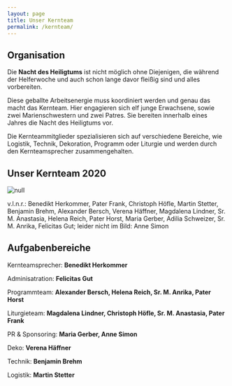 ```yaml
---
layout: page
title: Unser Kernteam
permalink: /kernteam/
---
```

## Organisation

Die <strong>Nacht des Heiligtums</strong> ist nicht möglich ohne Diejenigen, die während der Helferwoche und auch schon lange davor fleißig sind und alles vorbereiten.

Diese geballte Arbeitsenergie muss koordiniert werden und genau das macht das Kernteam. Hier engagieren sich elf junge Erwachsene, sowie zwei Marienschwestern und zwei Patres. Sie bereiten innerhalb eines Jahres die Nacht des Heiligtums vor.

Die Kernteammitglieder spezialisieren sich auf verschiedene Bereiche, wie Logistik, Technik, Dekoration, Programm oder Liturgie und werden durch den Kernteamsprecher zusammengehalten.

## Unser Kernteam 2020

![null](/assets/uploads/kt-treffen-2-.jpeg)

v.l.n.r.: Benedikt Herkommer, Pater Frank, Christoph Höfle, Martin Stetter, Benjamin Brehm, Alexander Bersch, Verena Häffner, Magdalena Lindner, Sr. M. Anastasia, Helena Reich, Pater Horst, Maria Gerber, Adilia Schweizer, Sr. M. Anrika, Felicitas Gut; leider nicht im Bild: Anne Simon

## Aufgabenbereiche

Kernteamsprecher: **Benedikt Herkommer**

Adminisatration: **Felicitas Gut**

Programmteam: **Alexander Bersch, Helena Reich, Sr. M. Anrika, Pater Horst**

Liturgieteam: **Magdalena Lindner, Christoph Höfle, Sr. M. Anastasia, Pater Frank**

PR & Sponsoring: **Maria Gerber, Anne Simon**

Deko: **Verena Häffner**

Technik: **Benjamin Brehm**

Logistik: **Martin Stetter**
